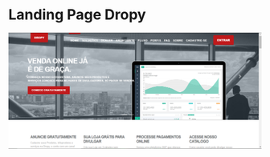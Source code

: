 # Landing Page Dropy

<img src="https://github.com/otaciliofox/page-dropy/blob/master/images/dropy.png">
